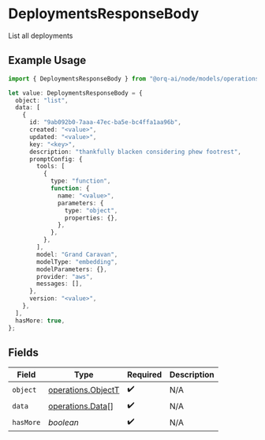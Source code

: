 # DeploymentsResponseBody

List all deployments

## Example Usage

```typescript
import { DeploymentsResponseBody } from "@orq-ai/node/models/operations";

let value: DeploymentsResponseBody = {
  object: "list",
  data: [
    {
      id: "9ab092b0-7aaa-47ec-ba5e-bc4ffa1aa96b",
      created: "<value>",
      updated: "<value>",
      key: "<key>",
      description: "thankfully blacken considering phew footrest",
      promptConfig: {
        tools: [
          {
            type: "function",
            function: {
              name: "<value>",
              parameters: {
                type: "object",
                properties: {},
              },
            },
          },
        ],
        model: "Grand Caravan",
        modelType: "embedding",
        modelParameters: {},
        provider: "aws",
        messages: [],
      },
      version: "<value>",
    },
  ],
  hasMore: true,
};
```

## Fields

| Field                                                    | Type                                                     | Required                                                 | Description                                              |
| -------------------------------------------------------- | -------------------------------------------------------- | -------------------------------------------------------- | -------------------------------------------------------- |
| `object`                                                 | [operations.ObjectT](../../models/operations/objectt.md) | :heavy_check_mark:                                       | N/A                                                      |
| `data`                                                   | [operations.Data](../../models/operations/data.md)[]     | :heavy_check_mark:                                       | N/A                                                      |
| `hasMore`                                                | *boolean*                                                | :heavy_check_mark:                                       | N/A                                                      |